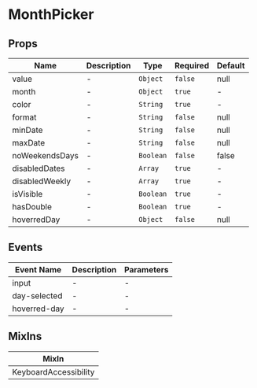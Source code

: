 # MonthPicker

## Props

<!-- @vuese:MonthPicker:props:start -->
|Name|Description|Type|Required|Default|
|---|---|---|---|---|
|value|-|`Object`|`false`|null|
|month|-|`Object`|`true`|-|
|color|-|`String`|`true`|-|
|format|-|`String`|`false`|null|
|minDate|-|`String`|`false`|null|
|maxDate|-|`String`|`false`|null|
|noWeekendsDays|-|`Boolean`|`false`|false|
|disabledDates|-|`Array`|`true`|-|
|disabledWeekly|-|`Array`|`true`|-|
|isVisible|-|`Boolean`|`true`|-|
|hasDouble|-|`Boolean`|`true`|-|
|hoverredDay|-|`Object`|`false`|null|

<!-- @vuese:MonthPicker:props:end -->


## Events

<!-- @vuese:MonthPicker:events:start -->
|Event Name|Description|Parameters|
|---|---|---|
|input|-|-|
|day-selected|-|-|
|hoverred-day|-|-|

<!-- @vuese:MonthPicker:events:end -->


## MixIns

<!-- @vuese:MonthPicker:mixIns:start -->
|MixIn|
|---|
|KeyboardAccessibility|

<!-- @vuese:MonthPicker:mixIns:end -->


